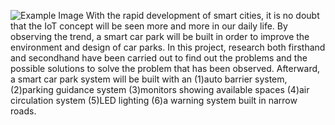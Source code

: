 ![Example Image](img/example.png)
With the rapid development of smart cities, it is no doubt that the IoT concept will be seen more and more in our daily life. By observing the trend, a smart car park will be built in order to improve the environment and design of car parks.
In this project, research both firsthand and secondhand have been carried out to find out the problems and the possible solutions to solve the problem that has been observed. Afterward, a smart car park system will be built with an 
(1)auto barrier system, 
(2)parking guidance system
(3)monitors showing available spaces
(4)air circulation system
(5)LED lighting 
(6)a warning system built in narrow roads.
